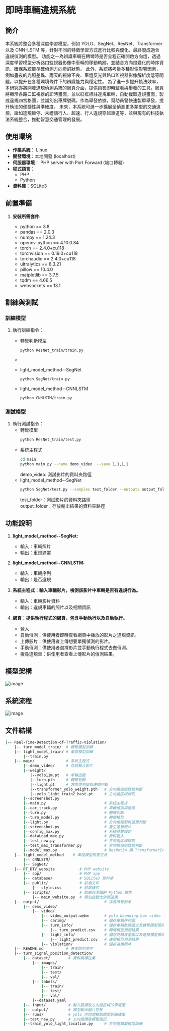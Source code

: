 # 即時車輛違規系統

## 簡介
  本系統將整合多種深度學習模型，例如 YOLO、SegNet、ResNet、Transformer 以及 CNN-LSTM 等，針對不同的特徵學習方式進行比較與優化，最終製成適合違規偵測的模型。
  功能之一為辨識車輛在轉彎時是否全程正確開啟方向燈，透過深度學習模型分析路口監視器影像中車輛的移動軌跡，並結合方向燈變化的時序資訊，確保系統能準確偵測方向燈的狀態。
  此外，系統將考量多種影像影響因素，例如晝夜的光照差異、雨天的視線不良、車燈反光與路口監視器影像解析度低等問題，以提升在各種環境條件下的辨識能力與穩定性。
  為了進一步提升執法效率，本研究亦將開發違規偵測系統的網頁介面，提供員警即時監看與舉發的工具。網頁將顯示各路口監視器的即時畫面，並以紅框標註違規車輛，自動截取違規畫面，製成違規四宮格圖，並識別出車牌號碼，作為舉發依據，幫助員警快速製單舉發，提升執法的便捷性與準確度。
  未來，本系統可進一步擴展至偵測更多類型的交通違規，諸如違規臨停、未禮讓行人、超速、行人違規穿越車道等，並與現有的科技執法系統整合，推動智慧交通管理的發展。


## 使用環境
- **作業系統**： Linux 
- **開發環境**：本地開發 (localhost)
- **伺服器環境**： PHP server with Port Forward (端口轉發)
- **程式語言**： 
  - PHP 
  - Python
- **資料庫**：SQLite3


## 前置準備

1. **安裝所需套件:**
   
    - python == 3.8
    - pandas == 2.0.3
    - numpy == 1.24.3
    - opencv-python == 4.10.0.84
    - torch == 2.4.0+cu118  
    - torchvision == 0.19.0+cu118
    - torchaudio == 2.4.0+cu118
    - ultralytics == 8.3.21
    - pillow == 10.4.0 
    - matplotlib == 3.7.5
    - tqdm == 4.66.5
    - websockets == 13.1


## 訓練與測試

### 訓練模型
1. 執行訓練指令：
    - 轉彎判斷模型
      ```bash
      python ResNet_train/train.py
      ```
    - 
    - light_model_method--SegNet
      ```bash
      python SegNet/train.py
      ```

    - light_model_method--CNNLSTM
      ```bash
      python CNNLSTM/train.py
      ```
    

### 測試模型
1. 執行測試指令：
   - 轉彎模型
      ```bash
      python ResNet_train/test.py
      ```
   - 系統主程式
      ```bash
      cd main
      python main.py --name demo_video  --save 1,1,1,1
      ```
      demo_video: 測試影片的資料夾路徑    
   - light_model_method--SegNet
      ```bash
      python SegNet/test.py --samples test_folder --outputs output_folder
      ```
      test_folder：測試影片的資料夾路徑  
      output_folder：存放輸出結果的資料夾路徑  
     
     

## 功能說明
1. **light_model_method--SegNet:**
   - 輸入：車輛照片
   - 輸出：車燈遮罩
  
1. **light_model_method--CNNLSTM:**
   - 輸入：車輛序列
   - 輸出：是否違規
     
2. **系統主程式：輸入車輛影片，檢測該影片中車輛是否有違規行為。**
   - 輸入：車輛影片資料
   - 輸出：違規車輛的照片以及相關資訊
  
3. **網頁：提供執行程式的網頁，包含手動執行以及自動執行。**
   - 登入
   - 自動偵測：供使用者即時查看網頁中播放的影片之違規資訊。
   - 上傳影片：供使用者上傳想要單獨偵測的影片。
   - 手動偵測：供使用者選擇影片並手動執行程式去做偵測。
   - 搜尋違規車：供使用者查看上傳影片的偵測結果。

## 模型架構
![image](docs/系統架構圖.jpg)


## 系統流程
![image](docs/系統架構.png)



  
     
## 文件結構

```bash
|-- Real-Time-Detection-of-Traffic-Violation/
    |-- turn_model_train/  # 轉彎模型訓練    
    |-- light_model_train/ # 車燈模型訓練
        |--train.py  
    |-- main/              # 系統主程式
        |--demo_video/     # 存放輸入影片
        |--weight/
           |--yolo11m.pt   # 車輛追蹤
           |--turn.pth     # 轉彎判斷
           |--light.pt     # 方向燈亮暗與違規判斷
           |--transformer_yolo_weight.pth   # 方向燈亮暗狀態判斷
           |--yolo_light_train2_best.pt     # 方向燈區域擷取
        |--screenshot.py
        |--main.py                          # 系統主程式
        |--car_track.py                     # 車輛偵測與追蹤
        |--turn.py                          # 轉彎判斷
        |--turn_model.py                    # 轉彎模型
        |--light.py                         # 方向燈亮暗與違規判斷
        |--screenshot.py                    # 產生違規照片
        |--config_max.py                    # 系統參數設定
        |--dataLoad_max.py                  # 資料載入
        |--test_new.py                      # 方向燈區域擷取
        |--test_max_transformer.py          # 方向燈亮暗狀態判斷
        |--model_max.py                     # ResNet34 與 TransformerEncoder 組合的方向燈亮暗狀態識別模型實作
    |-- light_model_method    # 車燈模型改善方法
        |-- CNNLSTM/             
        |-- SegNet/ 
    |-- RT_DTV_website           # PHP website
        |-- app/                 # PHP app
        |-- database/            # SQLite3 資料庫
        |-- public/              # 前端文件
            |-- style.css        # 前端樣式
        |-- scripts/             # 訓練與測試的 Python 腳本
            |-- main_website.py  # 網站自動化偵測違規
    |-- output/                             # 存放所有結果
        |-- demo_video/
            |-- video/
                |-- video_output.webm       # yolo bounding box video
                |-- carimg/                 # 儲存車輛序列圖
                |-- turn_info/              # 儲存車輛軌跡圖以及轉彎模型預測結果
                    |-- turn_predict.csv    # 轉彎模型預測結果
                |-- light_info/             # 儲存亮暗波型圖以及違規模型預測結果
                    |-- light_predict.csv   # 違規模型預測結果
                |-- violation/              # 儲存違規照片 
    |-- README.md          # 專案說明文件
    |-- turn_signal_position_detection/
        |-- dataset/        # 資料與標註集
            |-- images/
                |-- train/
                |-- test/
                |-- val/
            |-- labels/
                |-- train/
                |-- test/
                |-- val/
            |--dataset.yaml
        |-- input/          # 輸入要擷取方向燈區域的車尾圖
        |-- output/         # 模型輸出圖片存放
        |-- runs/           # yolo 方向燈擷取模型訓練成果
        |--test_new.py      # 方向燈擷取模型測試
        |--train_yolo_light_location.py     # 方向燈擷取模型訓練

```
